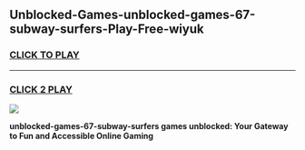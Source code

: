 
## Unblocked-Games-unblocked-games-67-subway-surfers-Play-Free-wiyuk
<h3>
<a href="https://premium76.site?title=unblocked-games-67-subway-surfers&ref=10A">CLICK TO PLAY</a></h3>
<hr>

<h3>
<a href="https://premium76.site?title=unblocked-games-67-subway-surfers&ref=10A">CLICK 2 PLAY</a>
  
</h3>

<a href="https://premium76.site?title=unblocked-games-67-subway-surfers&ref=10A"><img src="https://clearcache.store/games.png"></a>


**unblocked-games-67-subway-surfers games unblocked: Your Gateway to Fun and Accessible Online Gaming**
